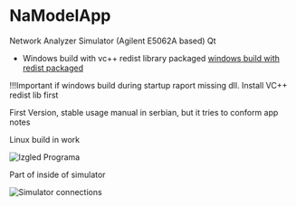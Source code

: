 # NaModelApp
Network Analyzer Simulator (Agilent E5062A based) Qt 

* Windows build with vc++ redist library packaged
[windows build with redist packaged](https://github.com/bogibaraba/NaModelApp/releases/download/0.1/deployWithRedist.7z)

!!!Important if windows build during startup raport missing dll. Install VC++ redist lib first

First Version, stable
usage manual in serbian, but it tries to conform app notes


Linux build in work

![Izgled Programa](https://github.com/bogibaraba/NaModelApp/blob/master/images/slikeZaUputstvo/Slika1IzgledPrograma.png)




Part of inside of simulator

![Simulator connections](https://github.com/bogibaraba/NaModelApp/blob/master/images/SviObjektiVeze.png)
